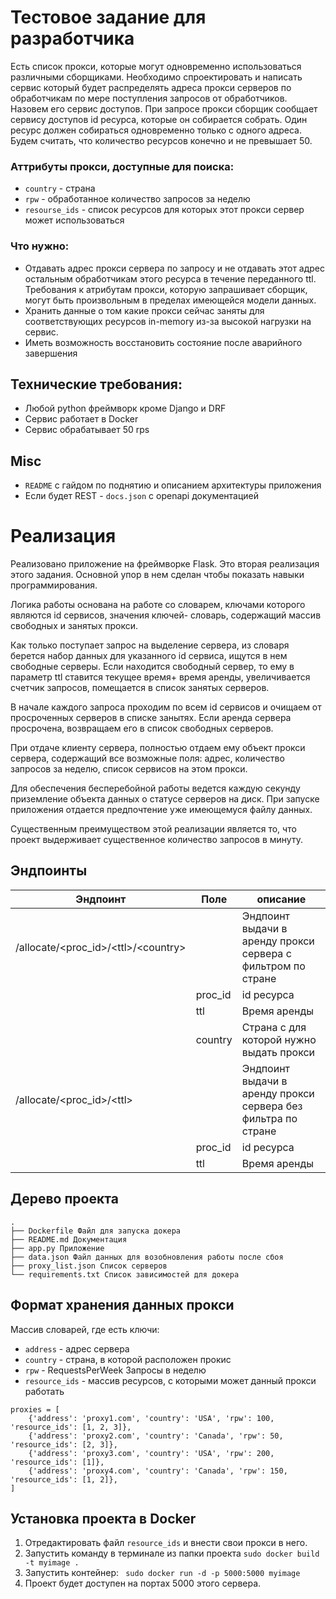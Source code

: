 # Тестовое задание для разработчика

Есть список прокси, которые могут одновременно использоваться различными сборщиками. Необходимо спроектировать и написать сервис который будет распределять адреса прокси серверов по обработчикам по мере поступления запросов от обработчиков. Назовем его сервис доступов. При запросе прокси сборщик сообщает сервису доступов id ресурса, которые он собирается собрать. Один ресурс должен собираться одновременно только с одного адреса. Будем считать, что количество ресурсов конечно и не превышает 50.

### Аттрибуты прокси, доступные для поиска:

- `country` - страна
- `rpw` - обработанное количество запросов за неделю
- `resourse_ids` - список ресурсов для которых этот прокси сервер может использоваться

### Что нужно:

- Отдавать адрес прокси сервера по запросу и не отдавать этот адрес остальным обработчикам этого ресурса в течение переданного ttl. Требования к атрибутам прокси, которую запрашивает сборщик, могут быть произвольным в пределах имеющейся модели данных.
- Хранить данные о том какие прокси сейчас заняты для соответствующих ресурсов in-memory из-за высокой нагрузки на сервис.
- Иметь возможность восстановить состояние после аварийного завершения

## Технические требования:

- Любой python фреймворк кроме Django и DRF
- Сервис работает в Docker
- Сервис обрабатывает 50 rps

## Misc

- `README` с гайдом по поднятию и описанием архитектуры приложения
- Если будет REST - `docs.json` с openapi документацией


# Реализация

Реализовано приложение на фреймворке Flask. Это вторая реализация этого задания. Основной упор в нем сделан чтобы показать навыки программирования. 

Логика работы основана на работе со словарем, ключами которого являются id сервисов, значения ключей- словарь, содержащий массив свободных и занятых прокси. 

Как только поступает запрос на выделение сервера, из словаря берется набор данных для указанного id сервиса, ищутся в нем свободные серверы. Если находится свободный сервер, то ему в параметр ttl ставится текущее время+ время аренды, увеличивается счетчик запросов, помещается в список занятых серверов. 

В начале каждого запроса проходим по всем id сервисов и очищаем от просроченных серверов в списке занытях. Если аренда сервера просрочена, возвращаем его в список свободных серверов. 

При отдаче клиенту сервера, полностью отдаем ему объект прокси сервера, содержащий все возможные поля: адрес, количество запросов за неделю, список сервисов на этом прокси. 

Для обеспечения бесперебойной работы ведется каждую секунду приземление объекта данных о статусе серверов на диск. При запуске приложения отдается предпочтение уже имеющемуся файлу данных. 

Существенным преимуществом этой реализации является то, что проект выдерживает существенное количество запросов в минуту. 

## Эндпоинты


| Эндпоинт    | Поле    | описание |
| ----------- | ----------- | ----------- |
| /allocate/\<proc_id>/\<ttl>/\<country> |  | Эндпоинт выдачи в аренду прокси сервера с фильтром по стране |
| | proc_id | id ресурса |
| | ttl | Время аренды |
| | country | Страна с для которой нужно выдать прокси |
| /allocate/\<proc_id>/\<ttl> |  | Эндпоинт выдачи в аренду прокси сервера без фильтра по стране |
| | proc_id | id ресурса |
| | ttl | Время аренды |



## Дерево проекта


```
.
├── Dockerfile Файл для запуска докера
├── README.md Документация
├── app.py Приложение 
├── data.json Файл данных для возобновления работы после сбоя
├── proxy_list.json Список серверов
└── requirements.txt Список зависимостей для докера
```

## Формат хранения данных прокси

Массив словарей, где есть ключи: 

* `address` - адрес сервера
* `country` - страна, в которой расположен прокис
* `rpw` - RequestsPerWeek Запросы в неделю 
* `resource_ids` -  массив ресурсов, с которыми может данный прокси работать

```
proxies = [
    {'address': 'proxy1.com', 'country': 'USA', 'rpw': 100, 'resource_ids': [1, 2, 3]},
    {'address': 'proxy2.com', 'country': 'Canada', 'rpw': 50, 'resource_ids': [2, 3]},
    {'address': 'proxy3.com', 'country': 'USA', 'rpw': 200, 'resource_ids': [1]},
    {'address': 'proxy4.com', 'country': 'Canada', 'rpw': 150, 'resource_ids': [1, 2]},
]
```

## Установка проекта в Docker

1. Отредактировать файл `resource_ids` и внести свои прокси в него. 
2. Запустить команду в терминале из папки проекта `sudo docker build -t myimage .`
3. Запустить контейнер: ` sudo docker run -d -p 5000:5000 myimage`
4. Проект будет доступен на портах 5000 этого сервера.

